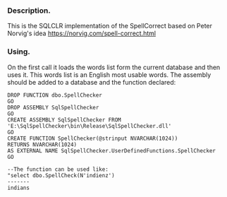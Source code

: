 ### Description.

This is the SQLCLR implementation of the SpellCorrect based on Peter Norvig's idea
https://norvig.com/spell-correct.html 

### Using.

On the first call it loads the words list form the current database and then uses it. 
This words list is an English most usable words.
The assembly should be added to a database and the function declared: 
```
DROP FUNCTION dbo.SpellChecker 
GO 
DROP ASSEMBLY SqlSpellChecker 
GO 
CREATE ASSEMBLY SqlSpellChecker FROM 'E:\SqlSpellChecker\bin\Release\SqlSpellChecker.dll' 
GO 
CREATE FUNCTION SpellChecker(@strinput NVARCHAR(1024)) 
RETURNS NVARCHAR(1024) 
AS EXTERNAL NAME SqlSpellChecker.UserDefinedFunctions.SpellChecker 
GO 

--The function can be used like: 
"select dbo.SpellCheck(N'indienz')
-------
indians
```

